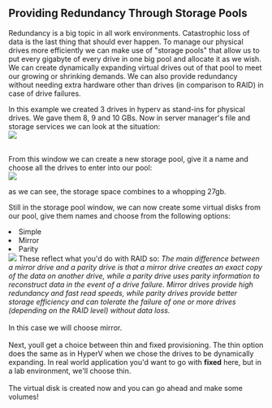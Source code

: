 <h2>Providing Redundancy Through Storage Pools</h2>

Redundancy is a big topic in all work environments. Catastrophic loss of data is the last thing that should ever happen. 
To manage our physical drives more efficiently we can make use of "storage pools" that allow us to put every gigabyte of every drive
in one big pool and allocate it as we wish. We can create dynamically expanding virtual drives out of that pool to meet our growing or shrinking demands.
We can also provide redundancy without needing extra hardware other than drives (in comparison to RAID) in case of drive failures.

In this example we created 3 drives in hyperv as stand-ins for physical drives. We gave them 8, 9 and 10 GBs. 
Now in server manager's file and storage services we can look at the situation:
<br>
<img src="https://i.imgur.com/smJMUEA.png">

<br>
From this window we can create a new storage pool, give it a name and choose all the drives to enter into our pool:
<br>
<img src="https://i.imgur.com/BCzUzkz.png">

as we can see, the storage space combines to a whopping 27gb.

Still in the storage pool window, we can now create some virtual disks from our pool, give them names and choose from the following options:
<li>Simple</li>
<li>Mirror</li>
<li>Parity</li>
<img src="https://i.imgur.com/3kFXoPa.png">
These reflect what you'd do with RAID so:
<i>The main difference between a mirror drive and a parity drive is that a mirror drive creates an exact copy of the data on another drive, while a parity drive uses parity information to reconstruct data in the event of a drive failure. Mirror drives provide high redundancy and fast read speeds, while parity drives provide better storage efficiency and can tolerate the failure of one or more drives (depending on the RAID level) without data loss.</i>
<br>
<br>
In this case we will choose mirror.
<br>
<br>
Next, youll get a choice between thin and fixed provisioning. The thin option does the same as in HyperV when we chose the drives to be dynamically expanding. In real world application you'd want to go with <b>fixed</b> here, but in a lab environment, we'll choose thin.
<br>
<br>
The virtual disk is created now and you can go ahead and make some volumes!
